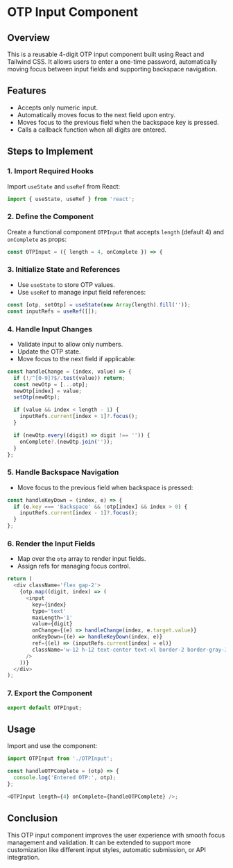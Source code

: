 # OTP Input Component

## Overview

This is a reusable 4-digit OTP input component built using React and Tailwind CSS. It allows users to enter a one-time password, automatically moving focus between input fields and supporting backspace navigation.

## Features

- Accepts only numeric input.
- Automatically moves focus to the next field upon entry.
- Moves focus to the previous field when the backspace key is pressed.
- Calls a callback function when all digits are entered.

## Steps to Implement

### 1. Import Required Hooks

Import `useState` and `useRef` from React:

```javascript
import { useState, useRef } from 'react';
```

### 2. Define the Component

Create a functional component `OTPInput` that accepts `length` (default 4) and `onComplete` as props:

```javascript
const OTPInput = ({ length = 4, onComplete }) => {
```

### 3. Initialize State and References

- Use `useState` to store OTP values.
- Use `useRef` to manage input field references:

```javascript
const [otp, setOtp] = useState(new Array(length).fill(''));
const inputRefs = useRef([]);
```

### 4. Handle Input Changes

- Validate input to allow only numbers.
- Update the OTP state.
- Move focus to the next field if applicable:

```javascript
const handleChange = (index, value) => {
  if (!/^[0-9]?$/.test(value)) return;
  const newOtp = [...otp];
  newOtp[index] = value;
  setOtp(newOtp);

  if (value && index < length - 1) {
    inputRefs.current[index + 1]?.focus();
  }

  if (newOtp.every((digit) => digit !== '')) {
    onComplete?.(newOtp.join(''));
  }
};
```

### 5. Handle Backspace Navigation

- Move focus to the previous field when backspace is pressed:

```javascript
const handleKeyDown = (index, e) => {
  if (e.key === 'Backspace' && !otp[index] && index > 0) {
    inputRefs.current[index - 1]?.focus();
  }
};
```

### 6. Render the Input Fields

- Map over the `otp` array to render input fields.
- Assign refs for managing focus control.

```javascript
return (
  <div className='flex gap-2'>
    {otp.map((digit, index) => (
      <input
        key={index}
        type='text'
        maxLength='1'
        value={digit}
        onChange={(e) => handleChange(index, e.target.value)}
        onKeyDown={(e) => handleKeyDown(index, e)}
        ref={(el) => (inputRefs.current[index] = el)}
        className='w-12 h-12 text-center text-xl border-2 border-gray-300 rounded-lg focus:outline-none focus:border-blue-500'
      />
    ))}
  </div>
);
```

### 7. Export the Component

```javascript
export default OTPInput;
```

## Usage

Import and use the component:

```javascript
import OTPInput from './OTPInput';

const handleOTPComplete = (otp) => {
  console.log('Entered OTP:', otp);
};

<OTPInput length={4} onComplete={handleOTPComplete} />;
```

## Conclusion

This OTP input component improves the user experience with smooth focus management and validation. It can be extended to support more customization like different input styles, automatic submission, or API integration.
